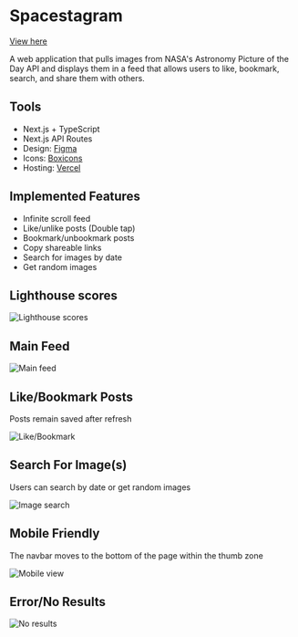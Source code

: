 # Spacestagram

[View here](https://spacestagram-phi.vercel.app)

A web application that pulls images from NASA's Astronomy Picture of the Day API and displays them in a feed that allows users to like, bookmark, search, and share them with others.

## Tools

- Next.js + TypeScript
- Next.js API Routes
- Design: [Figma](https://figma.com)
- Icons: [Boxicons](https://boxicons.com)
- Hosting: [Vercel](https://vercel.com/)

## Implemented Features

- Infinite scroll feed
- Like/unlike posts (Double tap)
- Bookmark/unbookmark posts
- Copy shareable links
- Search for images by date
- Get random images

## Lighthouse scores

![Lighthouse scores](https://github.com/kareemelgendy/spacetagram/blob/master/readme-files/lighthouse-scores.png)

## Main Feed

![Main feed](https://github.com/kareemelgendy/spacetagram/blob/master/readme-files/main-feed.gif)

## Like/Bookmark Posts

Posts remain saved after refresh

![Like/Bookmark](https://github.com/kareemelgendy/spacetagram/blob/master/readme-files/likes-bookmarks.gif)

## Search For Image(s)

Users can search by date or get random images

![Image search](https://github.com/kareemelgendy/spacetagram/blob/master/readme-files/search.gif)

## Mobile Friendly

The navbar moves to the bottom of the page within the thumb zone

![Mobile view](https://github.com/kareemelgendy/spacetagram/blob/master/readme-files/mobile.gif)

## Error/No Results

![No results](https://github.com/kareemelgendy/spacetagram/blob/master/readme-files/no-results.gif)
